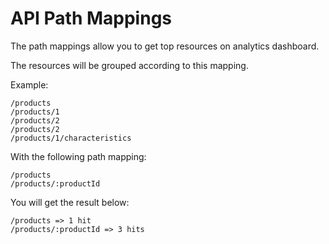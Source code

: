 # API Path Mappings

The path mappings allow you to get top resources on analytics dashboard.

The resources will be grouped according to this  mapping.

Example:

````text
/products
/products/1
/products/2
/products/2
/products/1/characteristics
````


With the following path mapping:
````text
/products
/products/:productId
````

You will get the result below:
````text
/products => 1 hit
/products/:productId => 3 hits
````
